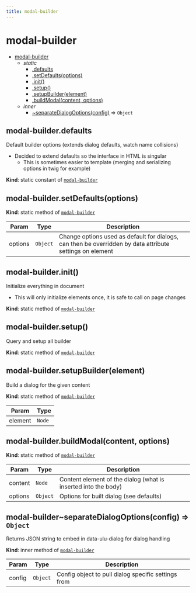 ```yaml
---
title: modal-builder
---
```


<a name="module_modal-builder"></a>

# modal-builder

* [modal-builder](#module_modal-builder)
    * _static_
        * [.defaults](#module_modal-builder.defaults)
        * [.setDefaults(options)](#module_modal-builder.setDefaults)
        * [.init()](#module_modal-builder.init)
        * [.setup()](#module_modal-builder.setup)
        * [.setupBuilder(element)](#module_modal-builder.setupBuilder)
        * [.buildModal(content, options)](#module_modal-builder.buildModal)
    * _inner_
        * [~separateDialogOptions(config)](#module_modal-builder..separateDialogOptions) ⇒ <code>Object</code>

<a name="module_modal-builder.defaults"></a>

## modal-builder.defaults
Default builder options (extends dialog defaults, watch name collisions)
- Decided to extend defaults so the interface in HTML is singular
  - This is sometimes easier to template (merging and serializing options 
    in twig for example)

**Kind**: static constant of [<code>modal-builder</code>](#module_modal-builder)  
<a name="module_modal-builder.setDefaults"></a>

## modal-builder.setDefaults(options)
**Kind**: static method of [<code>modal-builder</code>](#module_modal-builder)  

| Param | Type | Description |
| --- | --- | --- |
| options | <code>Object</code> | Change options used as default for dialogs, can then be overridden by data attribute settings on element |

<a name="module_modal-builder.init"></a>

## modal-builder.init()
Initialize everything in document
- This will only initialize elements once, it is safe to call on page changes

**Kind**: static method of [<code>modal-builder</code>](#module_modal-builder)  
<a name="module_modal-builder.setup"></a>

## modal-builder.setup()
Query and setup all builder

**Kind**: static method of [<code>modal-builder</code>](#module_modal-builder)  
<a name="module_modal-builder.setupBuilder"></a>

## modal-builder.setupBuilder(element)
Build a dialog for the given content

**Kind**: static method of [<code>modal-builder</code>](#module_modal-builder)  

| Param | Type |
| --- | --- |
| element | <code>Node</code> | 

<a name="module_modal-builder.buildModal"></a>

## modal-builder.buildModal(content, options)
**Kind**: static method of [<code>modal-builder</code>](#module_modal-builder)  

| Param | Type | Description |
| --- | --- | --- |
| content | <code>Node</code> | Content element of the dialog (what is inserted into the body) |
| options | <code>Object</code> | Options for built dialog (see defaults) |

<a name="module_modal-builder..separateDialogOptions"></a>

## modal-builder~separateDialogOptions(config) ⇒ <code>Object</code>
Returns JSON string to embed in data-ulu-dialog for dialog handling

**Kind**: inner method of [<code>modal-builder</code>](#module_modal-builder)  

| Param | Type | Description |
| --- | --- | --- |
| config | <code>Object</code> | Config object to pull dialog specific settings from |


  